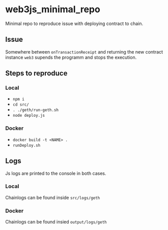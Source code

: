 # web3js_minimal_repo

Minimal repo to reproduce issue with deploying contract to chain.

## Issue

Somewhere between `onTransactionReceipt` and returning the new contract instance `web3` supends the programm and stops the execution.

## Steps to reproduce

### Local

- `npm i` 
- `cd src/`
- `. ./geth/run-geth.sh`
- `node deploy.js`

### Docker
- `docker build -t <NAME> .`
- `runDeploy.sh`

## Logs

Js logs are printed to the console in both cases.

### Local

Chainlogs can be found inside `src/logs/geth`

### Docker

Chainlogs can be found insied `output/logs/geth`

